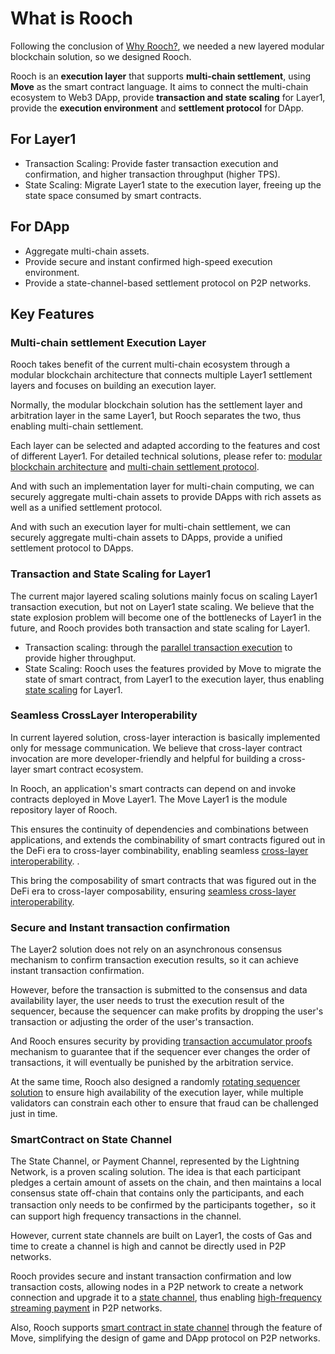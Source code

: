 # What is Rooch

Following the conclusion of [Why Rooch?](01-why-rooch.md), we needed a new layered modular blockchain solution, so we designed Rooch.

Rooch is an **execution layer** that supports **multi-chain settlement**, using **Move** as the smart contract language. It aims to connect the multi-chain ecosystem to Web3 DApp, provide **transaction and state scaling** for Layer1, provide the **execution environment** and **settlement protocol** for DApp.

## For Layer1

* Transaction Scaling: Provide faster transaction execution and confirmation, and higher transaction throughput (higher TPS).
* State Scaling: Migrate Layer1 state to the execution layer, freeing up the state space consumed by smart contracts.

## For DApp

* Aggregate multi-chain assets.
* Provide secure and instant confirmed high-speed execution environment.
* Provide a state-channel-based settlement protocol on P2P networks.

## Key Features

### Multi-chain settlement Execution Layer

Rooch takes benefit of the current multi-chain ecosystem through a modular blockchain architecture that connects multiple Layer1 settlement layers and focuses on building an execution layer. 

Normally, the modular blockchain solution has the settlement layer and arbitration layer in the same Layer1, but Rooch separates the two, thus enabling multi-chain settlement.

Each layer can be selected and adapted according to the features and cost of different Layer1. For detailed technical solutions, please refer to: [modular blockchain architecture](04-technology/01-modular-blockchain-architecture/index.md) and [multi-chain settlement protocol](04-technology/01-modular-blockchain-architecture/01-multi-chain-settlement-protocol.md).

And with such an implementation layer for multi-chain computing, we can securely aggregate multi-chain assets to provide DApps with rich assets as well as a unified settlement protocol.

And with such an execution layer for multi-chain settlement, we can securely aggregate multi-chain assets to DApps, provide a unified settlement protocol to DApps.

### Transaction and State Scaling for Layer1

The current major layered scaling solutions mainly focus on scaling Layer1 transaction execution, but not on Layer1 state scaling. We believe that the state explosion problem will become one of the bottlenecks of Layer1 in the future, and Rooch provides both transaction and state scaling for Layer1.

* Transaction scaling: through the [parallel transaction execution](04-technology/05-parallel-transaction-execution.md) to provide higher throughput.
* State Scaling: Rooch uses the features provided by Move to migrate the state of smart contract, from Layer1 to the execution layer, thus enabling [state scaling](04-technology/06-state-scaling.md) for Layer1.

### Seamless CrossLayer Interoperability

In current layered solution, cross-layer interaction is basically implemented only for message communication. We believe that cross-layer contract invocation are more developer-friendly and helpful for building a cross-layer smart contract ecosystem.

In Rooch, an application's smart contracts can depend on and invoke contracts deployed in Move Layer1. The Move Layer1 is the module repository layer of Rooch.

This ensures the continuity of dependencies and combinations between applications, and extends the combinability of smart contracts figured out in the DeFi era to cross-layer combinability, enabling seamless [cross-layer interoperability](04-technology/07-move-on-rooch/01-cross-layer-interoperability.md). .

This bring the composability of smart contracts that was figured out in the DeFi era to cross-layer composability, ensuring [seamless cross-layer interoperability](04-technology/07-move-on-rooch/01-cross-layer-interoperability.md).


### Secure and Instant transaction confirmation

The Layer2 solution does not rely on an asynchronous consensus mechanism to confirm transaction execution results, so it can achieve instant transaction confirmation. 

However, before the transaction is submitted to the consensus and data availability layer, the user needs to trust the execution result of the sequencer, because the sequencer can make profits by dropping the user's transaction or adjusting the order of the user's transaction.


And Rooch ensures security by providing [transaction accumulator proofs](04-technology/03-transaction-accumulator-proofs.md) mechanism to guarantee that if the sequencer ever changes the order of transactions, it will eventually be punished by the arbitration service.

At the same time, Rooch also designed a randomly [rotating sequencer solution](04-technology/04-decentralized-validator-network.md) to ensure high availability of the execution layer, while multiple validators can constrain each other to ensure that fraud can be challenged just in time.


### SmartContract on State Channel

The State Channel, or Payment Channel, represented by the Lightning Network, is a proven scaling solution. The idea is that each participant pledges a certain amount of assets on the chain, and then maintains a local consensus state off-chain that contains only the participants, and each transaction only needs to be confirmed by the participants together，so it can support high frequency transactions in the channel.

However, current state channels are built on Layer1, the costs of Gas and time to create a channel is high and cannot be directly used in P2P networks. 

Rooch provides secure and instant transaction confirmation and low transaction costs, allowing nodes in a P2P network to create a network connection and upgrade it to a [state channel](04-technology/08-state-channel/index.md), thus enabling [high-frequency streaming payment](04-technology/08-state-channel/01-streaming-payment.md) in P2P networks.

Also, Rooch supports [smart contract in state channel](04-technology/08-state-channel/02-channel-contract.md) through the feature of Move, simplifying the design of game and DApp protocol on P2P networks.
